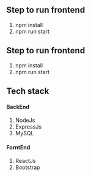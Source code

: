 ## Step to run frontend

1. npm install
2. npm run start

## Step to run frontend
1. npm install
2. npm run start

## Tech stack

#### BackEnd
1. NodeJs
2. ExpressJs
3. MySQL

#### ForntEnd
1. ReactJs
2. Bootstrap
